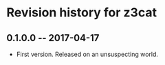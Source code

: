 # Revision history for z3cat

## 0.1.0.0  -- 2017-04-17

* First version. Released on an unsuspecting world.
